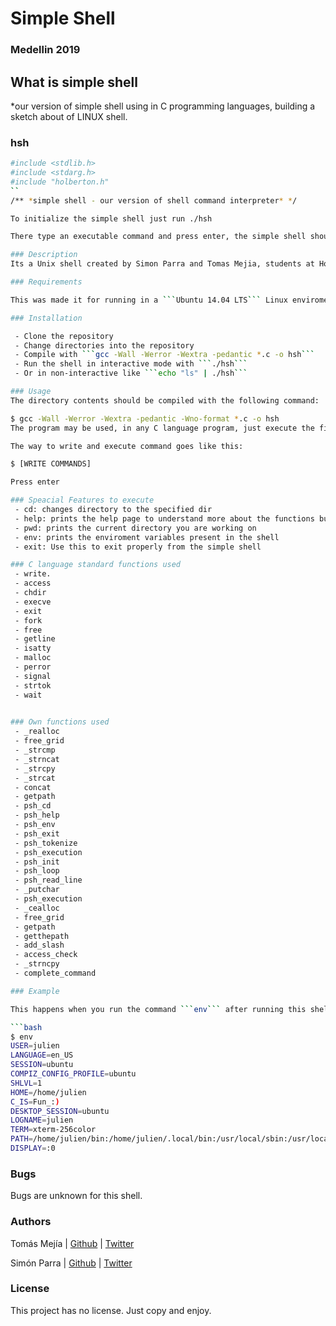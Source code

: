 # Simple Shell
### Medellin 2019

## What is simple shell
*our version of simple shell using in C programming languages, building a sketch about of LINUX shell.

### hsh
```bash
#include <stdlib.h> 
#include <stdarg.h> 
#include "holberton.h"
``
/** *simple shell - our version of shell command interpreter* */

To initialize the simple shell just run ./hsh

There type an executable command and press enter, the simple shell should execute the command successfully.

### Description
Its a Unix shell created by Simon Parra and Tomas Mejia, students at Holberton school. the simple shell is a command processor that run in a text window, allowing the user to type commands. The idea is to replicate the exact same process of some of the commands as the actual shell processes. This project was completed as a part of the curriculum for Holberton School.

### Requirements

This was made it for running in a ```Ubuntu 14.04 LTS``` Linux enviroment.

### Installation

 - Clone the repository
 - Change directories into the repository
 - Compile with ```gcc -Wall -Werror -Wextra -pedantic *.c -o hsh```
 - Run the shell in interactive mode with ```./hsh```
 - Or in non-interactive like ```echo "ls" | ./hsh```

### Usage
The directory contents should be compiled with the following command:

$ gcc -Wall -Werror -Wextra -pedantic -Wno-format *.c -o hsh 
The program may be used, in any C language program, just execute the file hsh.

The way to write and execute command goes like this:

$ [WRITE COMMANDS]

Press enter

### Speacial Features to execute
 - cd: changes directory to the specified dir
 - help: prints the help page to understand more about the functions builtin
 - pwd: prints the current directory you are working on
 - env: prints the enviroment variables present in the shell
 - exit: Use this to exit properly from the simple shell

### C language standard functions used
 - write.
 - access 
 - chdir 
 - execve
 - exit
 - fork
 - free
 - getline
 - isatty
 - malloc
 - perror
 - signal
 - strtok
 - wait

 
### Own functions used
 - _realloc
 - free_grid
 - _strcmp
 - _strncat
 - _strcpy
 - _strcat
 - concat
 - getpath
 - psh_cd
 - psh_help
 - psh_env
 - psh_exit
 - psh_tokenize
 - psh_execution
 - psh_init
 - psh_loop
 - psh_read_line
 - _putchar
 - psh_execution
 - _cealloc
 - free_grid
 - getpath
 - getthepath
 - add_slash
 - access_check
 - _strncpy
 - complete_command

### Example

This happens when you run the command ```env``` after running this shell:

```bash
$ env
USER=julien
LANGUAGE=en_US
SESSION=ubuntu
COMPIZ_CONFIG_PROFILE=ubuntu
SHLVL=1
HOME=/home/julien
C_IS=Fun_:)
DESKTOP_SESSION=ubuntu
LOGNAME=julien
TERM=xterm-256color
PATH=/home/julien/bin:/home/julien/.local/bin:/usr/local/sbin:/usr/local/bin:/usr/sbin:/usr/bin:/sbin:/bin:/usr/games:/usr/local/games:/snap/bin
DISPLAY=:0
```

### Bugs

Bugs are unknown for this shell.

### Authors

Tomás Mejía | [Github](https://github.com/towasme/) | [Twitter](https://twitter.com/towasme)

Simón Parra | [Github](https://github.com/Simonster04/) | [Twitter](https://twitter.com/Simonster04)

### License

This project has no license. Just copy and enjoy.
